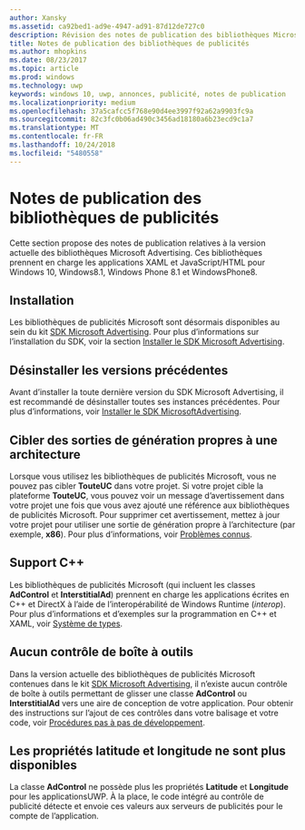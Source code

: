```yaml
---
author: Xansky
ms.assetid: ca92bed1-ad9e-4947-ad91-87d12de727c0
description: Révision des notes de publication des bibliothèques Microsoft Advertising.
title: Notes de publication des bibliothèques de publicités
ms.author: mhopkins
ms.date: 08/23/2017
ms.topic: article
ms.prod: windows
ms.technology: uwp
keywords: windows 10, uwp, annonces, publicité, notes de publication
ms.localizationpriority: medium
ms.openlocfilehash: 37a5cafcc5f768e90d4ee3997f92a62a9903fc9a
ms.sourcegitcommit: 82c3fc0b06ad490c3456ad18180a6b23ecd9c1a7
ms.translationtype: MT
ms.contentlocale: fr-FR
ms.lasthandoff: 10/24/2018
ms.locfileid: "5480558"
---
```

# <a name="release-notes-for-the-advertising-libraries"></a>Notes de publication des bibliothèques de publicités




Cette section propose des notes de publication relatives à la version actuelle des bibliothèques Microsoft Advertising. Ces bibliothèques prennent en charge les applications XAML et JavaScript/HTML pour Windows 10, Windows8.1, Windows Phone 8.1 et WindowsPhone8.

## <a name="installation"></a>Installation


Les bibliothèques de publicités Microsoft sont désormais disponibles au sein du kit [SDK Microsoft Advertising](http://aka.ms/ads-sdk-uwp). Pour plus d’informations sur l’installation du SDK, voir la section [Installer le SDK Microsoft Advertising](install-the-microsoft-advertising-libraries.md).

## <a name="uninstall-previous-versions"></a>Désinstaller les versions précédentes

Avant d’installer la toute dernière version du SDK Microsoft Advertising, il est recommandé de désinstaller toutes ses instances précédentes. Pour plus d’informations, voir [Installer le SDK MicrosoftAdvertising](install-the-microsoft-advertising-libraries.md).

## <a name="target-architecture-specific-build-outputs"></a>Cibler des sorties de génération propres à une architecture

Lorsque vous utilisez les bibliothèques de publicités Microsoft, vous ne pouvez pas cibler **TouteUC** dans votre projet. Si votre projet cible la plateforme **TouteUC**, vous pouvez voir un message d’avertissement dans votre projet une fois que vous avez ajouté une référence aux bibliothèques de publicités Microsoft. Pour supprimer cet avertissement, mettez à jour votre projet pour utiliser une sortie de génération propre à l’architecture (par exemple, **x86**). Pour plus d’informations, voir [Problèmes connus](known-issues-for-the-advertising-libraries.md).

## <a name="c-support"></a>Support C++

Les bibliothèques de publicités Microsoft (qui incluent les classes **AdControl** et **InterstitialAd**) prennent en charge les applications écrites en C++ et DirectX à l’aide de l’interopérabilité de Windows Runtime (*interop*). Pour plus d’informations et d’exemples sur la programmation en C++ et XAML, voir [Système de types](https://docs.microsoft.com/cpp/cppcx/type-system-c-cx).

## <a name="no-toolbox-control"></a>Aucun contrôle de boîte à outils

Dans la version actuelle des bibliothèques de publicités Microsoft contenues dans le kit [SDK Microsoft Advertising](http://aka.ms/ads-sdk-uwp), il n’existe aucun contrôle de boîte à outils permettant de glisser une classe **AdControl** ou **InterstitialAd** vers une aire de conception de votre application. Pour obtenir des instructions sur l’ajout de ces contrôles dans votre balisage et votre code, voir [Procédures pas à pas de développement](developer-walkthroughs.md).

## <a name="latitude-and-longitude-properties-no-longer-available"></a>Les propriétés latitude et longitude ne sont plus disponibles

La classe **AdControl** ne possède plus les propriétés **Latitude** et **Longitude** pour les applicationsUWP. À la place, le code intégré au contrôle de publicité détecte et envoie ces valeurs aux serveurs de publicités pour le compte de l’application.


 

 
